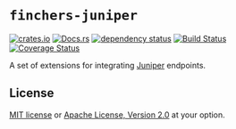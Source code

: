 # `finchers-juniper`

[![crates.io](https://img.shields.io/crates/v/finchers-juniper.svg)](https://crates.io/crates/finchers-juniper)
[![Docs.rs](https://docs.rs/finchers-juniper/badge.svg)](https://docs.rs/finchers-juniper)
[![dependency status](https://deps.rs/crate/finchers-juniper/0.1.1/status.svg)](https://deps.rs/crate/finchers-juniper/0.1.1)
[![Build Status](https://travis-ci.org/finchers-rs/finchers-juniper.svg?branch=master)](https://travis-ci.org/finchers-rs/finchers-juniper)
[![Coverage Status](https://coveralls.io/repos/github/finchers-rs/finchers-juniper/badge.svg?branch=master)](https://coveralls.io/github/finchers-rs/finchers-juniper?branch=master)

A set of extensions for integrating [Juniper] endpoints.

[Juniper]: https://github.com/graphql-rust/juniper

## License

[MIT license](LICENSE-MIT) or [Apache License, Version 2.0](LICENSE-APACHE) at your option.

